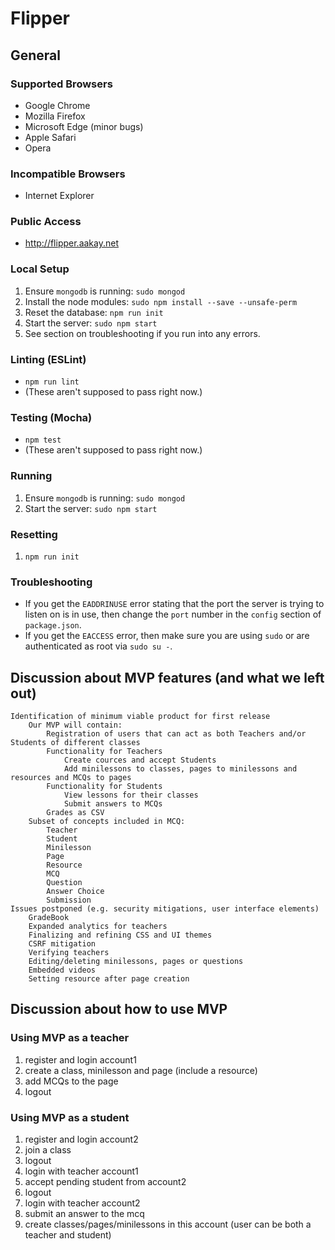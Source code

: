 Flipper
=======

## General

### Supported Browsers
- Google Chrome
- Mozilla Firefox
- Microsoft Edge (minor bugs)
- Apple Safari
- Opera

### Incompatible Browsers
- Internet Explorer

### Public Access
- http://flipper.aakay.net

### Local Setup
1. Ensure `mongodb` is running: `sudo mongod`
2. Install the node modules: `sudo npm install --save --unsafe-perm`
3. Reset the database: `npm run init`
4. Start the server: `sudo npm start`
5. See section on troubleshooting if you run into any errors.

### Linting (ESLint)
- `npm run lint`
- (These aren't supposed to pass right now.)

### Testing (Mocha)
- `npm test`
- (These aren't supposed to pass right now.)

### Running
1. Ensure `mongodb` is running: `sudo mongod`
2. Start the server: `sudo npm start`

### Resetting
1. `npm run init`

### Troubleshooting
- If you get the `EADDRINUSE` error stating that the port the server is trying to listen on is in use, then change the `port` number in the `config` section of `package.json`.
- If you get the `EACCESS` error, then make sure you are using `sudo` or are authenticated as root via `sudo su -`.

## Discussion about MVP features (and what we left out)

	Identification of minimum viable product for first release 
		Our MVP will contain: 
			Registration of users that can act as both Teachers and/or Students of different classes
			Functionality for Teachers
				Create cources and accept Students
				Add minilessons to classes, pages to minilessons and resources and MCQs to pages 
			Functionality for Students
				View lessons for their classes
				Submit answers to MCQs
			Grades as CSV
		Subset of concepts included in MCQ:
			Teacher
			Student
			Minilesson
			Page
			Resource
			MCQ
			Question
			Answer Choice
			Submission
	Issues postponed (e.g. security mitigations, user interface elements)
		GradeBook
		Expanded analytics for teachers 
		Finalizing and refining CSS and UI themes
		CSRF mitigation
		Verifying teachers
		Editing/deleting minilessons, pages or questions 
		Embedded videos
		Setting resource after page creation

## Discussion about how to use MVP

### Using MVP as a teacher
1. register and login account1
2. create a class, minilesson and page (include a resource)
3. add MCQs to the page 
4. logout

### Using MVP as a student
1. register and login account2
2. join a class
3. logout
4. login with teacher account1
5. accept pending student from account2
6. logout
7. login with teacher account2
8. submit an answer to the mcq
9. create classes/pages/minilessons in this account (user can be both a teacher and student)
